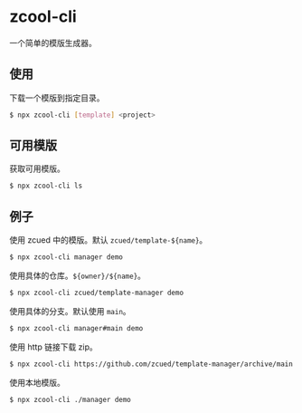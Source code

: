 # zcool-cli

一个简单的模版生成器。

## 使用

下载一个模版到指定目录。

```sh
$ npx zcool-cli [template] <project>
```

## 可用模版

获取可用模版。

```sh
$ npx zcool-cli ls
```

## 例子

使用 zcued 中的模版。默认 `zcued/template-${name}`。

```sh
$ npx zcool-cli manager demo
```

使用具体的仓库。`${owner}/${name}`。

```sh
$ npx zcool-cli zcued/template-manager demo
```

使用具体的分支。默认使用 `main`。

```sh
$ npx zcool-cli manager#main demo
```

使用 http 链接下载 zip。

```sh
$ npx zcool-cli https://github.com/zcued/template-manager/archive/main.zip demo
```

使用本地模版。

```sh
$ npx zcool-cli ./manager demo
```
